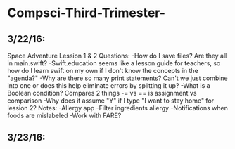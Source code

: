 # Compsci-Third-Trimester-
## 3/22/16:
Space Adventure Lession 1 & 2
Questions:
-How do I save files? Are they all in main.swift?
-Swift.education seems like a lesson guide for teachers, so how do I learn swift on my own if I don't know the concepts in the "agenda?"
-Why are there so many print statements? Can't we just combine into one or does this help eliminate errors by splitting it up? 
-What is a Boolean condition? Compares 2 things 
-= vs == is assignment vs comparison 
-Why does it assume "Y" if I type "I want to stay home" for lession 2? 
Notes:
-Allergy app
  -Filter ingredients allergy
  -Notifications when foods are mislabeled 
  -Work with FARE?

## 3/23/16:
